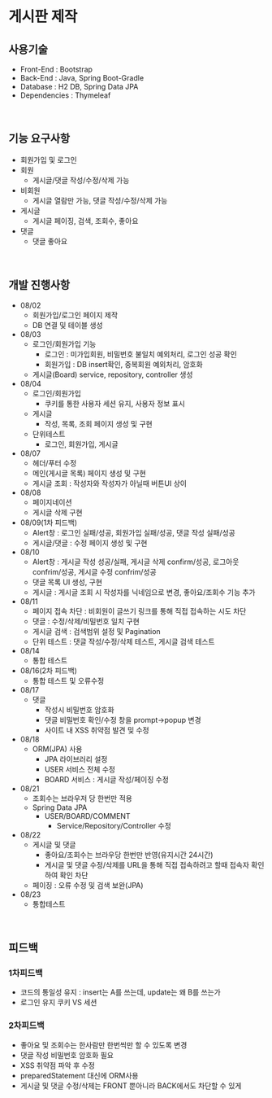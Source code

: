 # 게시판 제작

## 사용기술
- Front-End : Bootstrap
- Back-End : Java, Spring Boot-Gradle
- Database : H2 DB, Spring Data JPA
- Dependencies : Thymeleaf

<BR>

## 기능 요구사항
- 회원가입 및 로그인
- 회원 
    - 게시글/댓글 작성/수정/삭제 가능
- 비회원
    - 게시글 열람만 가능, 댓글 작성/수정/삭제 가능
- 게시글
    - 게시글 페이징, 검색, 조회수, 좋아요
- 댓글
    - 댓글 좋아요

<BR>

## 개발 진행사항
- 08/02 
    - 회원가입/로그인 페이지 제작
    - DB 연결 및 테이블 생성
- 08/03
    - 로그인/회원가입 기능
        - 로그인 : 미가입회원, 비밀번호 불일치 예외처리, 로그인 성공 확인
        - 회원가입 : DB insert확인, 중복회원 예외처리, 암호화
    - 게시글(Board) service, repository, controller 생성
- 08/04 
    - 로그인/회원가입
        - 쿠키를 통한 사용자 세션 유지, 사용자 정보 표시
    - 게시글
        - 작성, 목록, 조회 페이지 생성 및 구현
    - 단위테스트
        - 로그인, 회원가입, 게시글
- 08/07
    - 헤더/푸터 수정
    - 메인(게시글 목록) 페이지 생성 및 구현
    - 게시글 조회 : 작성자와 작성자가 아닐때 버튼UI 상이
- 08/08
    - 페이지네이션
    - 게시글 삭제 구현
- 08/09(1차 피드백)
    - Alert창 : 로그인 실패/성공, 회원가입 실패/성공, 댓글 작성 실패/성공
    - 게시글/댓글 : 수정 페이지 생성 및 구현
- 08/10
    - Alert창 : 게시글 작성 성공/실패, 게시글 삭제 confirm/성공, 로그아웃 confrim/성공, 게시글 수정 confrim/성공
    - 댓글 목록 UI 생성, 구현
    - 게시글 : 게시글 조회 시 작성자를 닉네임으로 변경, 좋아요/조회수 기능 추가
- 08/11
    - 페이지 접속 차단 : 비회원이 글쓰기 링크를 통해 직접 접속하는 시도 차단
    - 댓글 : 수정/삭제/비밀번호 일치 구현
    - 게시글 검색 : 검색범위 설정 및 Pagination
    - 단위 테스트 : 댓글 작성/수정/삭제 테스트, 게시글 검색 테스트
- 08/14
    - 통합 테스트
- 08/16(2차 피드백)
    - 통합 테스트 및 오류수정
- 08/17
    - 댓글 
        - 작성시 비밀번호 암호화
        - 댓글 비밀번호 확인/수정 창을 prompt->popup 변경
        - 사이트 내 XSS 취약점 발견 및 수정
- 08/18
    - ORM(JPA) 사용
        - JPA 라이브러리 설정
        - USER 서비스 전체 수정
        - BOARD 서비스 : 게시글 작성/페이징 수정
- 08/21
    - 조회수는 브라우저 당 한번만 적용
    - Spring Data JPA
        - USER/BOARD/COMMENT
            - Service/Repository/Controller 수정
- 08/22
    - 게시글 및 댓글
        - 좋아요/조회수는 브라우당 한번만 반영(유지시간 24시간)
        - 게시글 및 댓글 수정/삭제를 URL을 통해 직접 접속하려고 할때 접속자 확인하여 확인 차단
    - 페이징 : 오류 수정 및 검색 보완(JPA)
- 08/23
    - 통합테스트

<BR>

## 피드백

### 1차피드백
- 코드의 통일성 유지 : insert는 A를 쓰는데, update는 왜 B를 쓰는가
- 로그인 유지 쿠키 VS 세션


### 2차피드백
- 좋아요 및 조회수는 한사람만 한번씩만 할 수 있도록 변경
- 댓글 작성 비밀번호 암호화 필요
- XSS 취약점 파악 후 수정
- preparedStatement 대신에 ORM사용
- 게시글 및 댓글 수정/삭제는 FRONT 뿐아니라 BACK에서도 차단할 수 있게